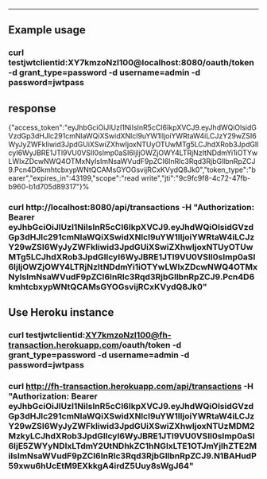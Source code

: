 ---------------------------------
Example usage
---------------------------------
### curl testjwtclientid:XY7kmzoNzl100@localhost:8080/oauth/token -d grant_type=password -d username=admin -d password=jwtpass

## response
{"access_token":"eyJhbGciOiJIUzI1NiIsInR5cCI6IkpXVCJ9.eyJhdWQiOlsidGVzdGp3dHJlc291cmNlaWQiXSwidXNlcl9uYW1lIjoiYWRtaW4iLCJzY29wZSI6WyJyZWFkIiwid3JpdGUiXSwiZXhwIjoxNTUyOTUwMTg5LCJhdXRob3JpdGllcyI6WyJBRE1JTl9VU0VSIl0sImp0aSI6IjljOWZjOWY4LTRjNzItNDdmYi1iOTYwLWIxZDcwNWQ4OTMxNyIsImNsaWVudF9pZCI6InRlc3Rqd3RjbGllbnRpZCJ9.Pcn4D6kmhtcbxypWNtQCAMsGYOGsvijRCxKVydQ8Jk0","token_type":"bearer","expires_in":43199,"scope":"read write","jti":"9c9fc9f8-4c72-47fb-b960-b1d705d89317"}%

### curl  http://localhost:8080/api/transactions -H "Authorization: Bearer eyJhbGciOiJIUzI1NiIsInR5cCI6IkpXVCJ9.eyJhdWQiOlsidGVzdGp3dHJlc291cmNlaWQiXSwidXNlcl9uYW1lIjoiYWRtaW4iLCJzY29wZSI6WyJyZWFkIiwid3JpdGUiXSwiZXhwIjoxNTUyOTUwMTg5LCJhdXRob3JpdGllcyI6WyJBRE1JTl9VU0VSIl0sImp0aSI6IjljOWZjOWY4LTRjNzItNDdmYi1iOTYwLWIxZDcwNWQ4OTMxNyIsImNsaWVudF9pZCI6InRlc3Rqd3RjbGllbnRpZCJ9.Pcn4D6kmhtcbxypWNtQCAMsGYOGsvijRCxKVydQ8Jk0"

## Use Heroku instance
### curl testjwtclientid:XY7kmzoNzl100@fh-transaction.herokuapp.com/oauth/token -d grant_type=password -d username=admin -d password=jwtpass

### curl  http://fh-transaction.herokuapp.com/api/transactions -H "Authorization: Bearer eyJhbGciOiJIUzI1NiIsInR5cCI6IkpXVCJ9.eyJhdWQiOlsidGVzdGp3dHJlc291cmNlaWQiXSwidXNlcl9uYW1lIjoiYWRtaW4iLCJzY29wZSI6WyJyZWFkIiwid3JpdGUiXSwiZXhwIjoxNTUzMDM2MzkyLCJhdXRob3JpdGllcyI6WyJBRE1JTl9VU0VSIl0sImp0aSI6IjE5ZWYyNDIxLTdmY2UtNDhkZC1hNGIxLTE1OTJmYjlhZTE2MiIsImNsaWVudF9pZCI6InRlc3Rqd3RjbGllbnRpZCJ9.N1BAHudP59xwu6hUcEtM9EXkkgA4irdZ5Uuy8sWgJ64"

